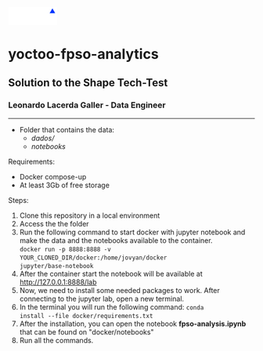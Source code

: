 <img src="shape.gif" width=100/><br/>
# yoctoo-fpso-analytics
## Solution to the Shape Tech-Test
### Leonardo Lacerda Galler - Data Engineer

-----------------

* Folder that contains the data:
  * <i>dados/</i>
  * <i>notebooks</i>

Requirements:
* Docker compose-up
* At least 3Gb of free storage

Steps:
1. Clone this repository in a local environment
2. Access the the folder
3. Run the following command to start docker with jupyter notebook and make the data and the notebooks available to the container.
   <code> docker run -p 8888:8888 -v YOUR_CLONED_DIR/docker:/home/jovyan/docker jupyter/base-notebook </code>
4. After the container start the notebook will be available at http://127.0.0.1:8888/lab
5. Now, we need to install some needed packages to work.
After connecting to the jupyter lab, open a new terminal.
6.  In the terminal you will run the following command: 
<code>conda install --file docker/requirements.txt</code> 
7. After the installation, you can open the notebook <b>fpso-analysis.ipynb</b> that can be found on "docker/notebooks"
8. Run all the commands.